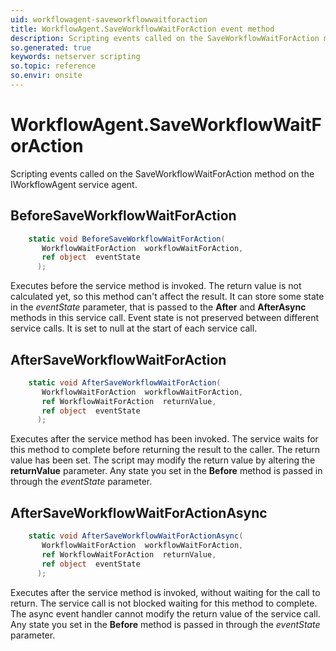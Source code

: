 ```yaml
---
uid: workflowagent-saveworkflowwaitforaction
title: WorkflowAgent.SaveWorkflowWaitForAction event method
description: Scripting events called on the SaveWorkflowWaitForAction method on the WorkflowAgent service agent.
so.generated: true
keywords: netserver scripting
so.topic: reference
so.envir: onsite
---
```

# WorkflowAgent.SaveWorkflowWaitForAction

Scripting events called on the <see cref='M:IWorkflowAgent.SaveWorkflowWaitForAction'>SaveWorkflowWaitForAction</see> method on the <see cref='IWorkflowAgent'>IWorkflowAgent</see>  service agent.

## BeforeSaveWorkflowWaitForAction
```cs
    static void BeforeSaveWorkflowWaitForAction(
       WorkflowWaitForAction  workflowWaitForAction,
       ref object  eventState
      );
```
Executes before the service method is invoked.
The return value is not calculated yet, so this method can't affect the result.
It can store some state in the *eventState* parameter, that is passed to the **After** and **AfterAsync** methods in this service call.
Event state is not preserved between different service calls. It is set to null at the start of each service call.
## AfterSaveWorkflowWaitForAction
```cs
    static void AfterSaveWorkflowWaitForAction(
       WorkflowWaitForAction  workflowWaitForAction,
       ref WorkflowWaitForAction  returnValue,
       ref object  eventState
      );
```
Executes after the service method has been invoked. The service waits for this method to complete before returning the result to the caller.
The return value has been set. The script may modify the return value by altering the **returnValue** parameter.
Any state you set in the **Before** method is passed in through the *eventState* parameter.
## AfterSaveWorkflowWaitForActionAsync
```cs
    static void AfterSaveWorkflowWaitForActionAsync(
       WorkflowWaitForAction  workflowWaitForAction,
       ref WorkflowWaitForAction  returnValue,
       ref object  eventState
      );
```
Executes after the service method is invoked, without waiting for the call to return.
The service call is not blocked waiting for this method to complete.
The async event handler cannot modify the return value of the service call.
Any state you set in the **Before** method is passed in through the *eventState* parameter.

